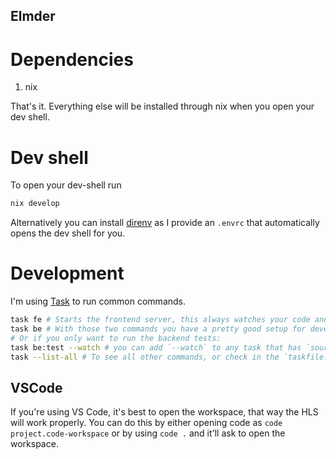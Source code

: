 Elmder
------

# Dependencies

1. nix

That's it.
Everything else will be installed through nix when you open your dev shell.

# Dev shell

To open your dev-shell run

```bash
nix develop
```

Alternatively you can install [direnv](https://github.com/direnv/direnv) as I provide an `.envrc` that automatically opens the dev shell for you.

# Development

I'm using [Task](https://taskfile.dev/) to run common commands.

```bash
task fe # Starts the frontend server, this always watches your code and does live updates
task be # With those two commands you have a pretty good setup for developing both backend and frontend
# Or if you only want to run the backend tests:
task be:test --watch # you can add `--watch` to any task that has `sources` defines, many do, but the two tasks above always watch for changes
task --list-all # To see all other commands, or check in the `taskfile.yaml`s
```

## VSCode

If you're using VS Code, it's best to open the workspace, that way the HLS will work properly.
You can do this by either opening code as `code project.code-workspace`
or by using `code .` and it'll ask to open the workspace.
